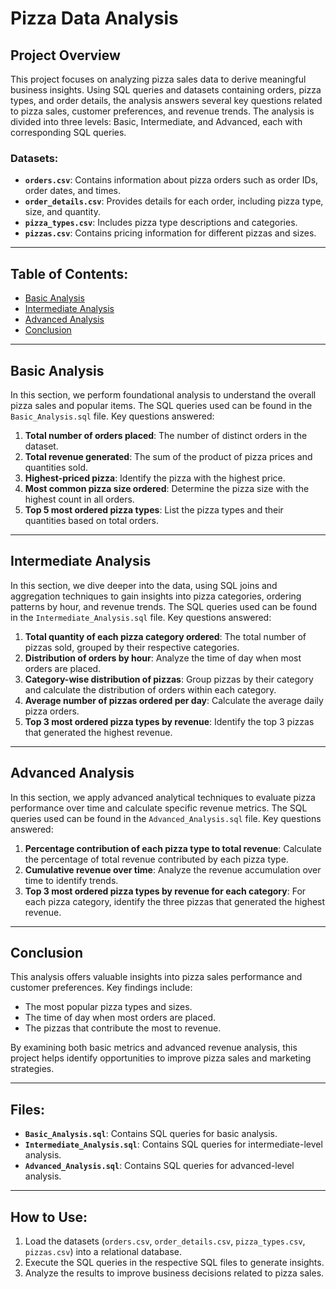 # Pizza Data Analysis
## Project Overview
This project focuses on analyzing pizza sales data to derive meaningful business insights. 
Using SQL queries and datasets containing orders, pizza types, and order details, the analysis answers several key questions related to pizza sales, customer preferences, and revenue trends.
The analysis is divided into three levels: Basic, Intermediate, and Advanced, each with corresponding SQL queries.

### Datasets:
- **`orders.csv`**: Contains information about pizza orders such as order IDs, order dates, and times.
- **`order_details.csv`**: Provides details for each order, including pizza type, size, and quantity.
- **`pizza_types.csv`**: Includes pizza type descriptions and categories.
- **`pizzas.csv`**: Contains pricing information for different pizzas and sizes.
---

## Table of Contents:
- [Basic Analysis](#basic-analysis)
- [Intermediate Analysis](#intermediate-analysis)
- [Advanced Analysis](#advanced-analysis)
- [Conclusion](#conclusion)
---

## Basic Analysis
In this section, we perform foundational analysis to understand the overall pizza sales and popular items. The SQL queries used can be found in the `Basic_Analysis.sql` file.
Key questions answered:
1. **Total number of orders placed**: The number of distinct orders in the dataset.
2. **Total revenue generated**: The sum of the product of pizza prices and quantities sold.
3. **Highest-priced pizza**: Identify the pizza with the highest price.
4. **Most common pizza size ordered**: Determine the pizza size with the highest count in all orders.
5. **Top 5 most ordered pizza types**: List the pizza types and their quantities based on total orders.
---

## Intermediate Analysis
In this section, we dive deeper into the data, using SQL joins and aggregation techniques to gain insights into pizza categories, ordering patterns by hour, and revenue trends. 
The SQL queries used can be found in the `Intermediate_Analysis.sql` file.
Key questions answered:
1. **Total quantity of each pizza category ordered**: The total number of pizzas sold, grouped by their respective categories.
2. **Distribution of orders by hour**: Analyze the time of day when most orders are placed.
3. **Category-wise distribution of pizzas**: Group pizzas by their category and calculate the distribution of orders within each category.
4. **Average number of pizzas ordered per day**: Calculate the average daily pizza orders.
5. **Top 3 most ordered pizza types by revenue**: Identify the top 3 pizzas that generated the highest revenue.
---

## Advanced Analysis
In this section, we apply advanced analytical techniques to evaluate pizza performance over time and calculate specific revenue metrics. 
The SQL queries used can be found in the `Advanced_Analysis.sql` file.
Key questions answered:
1. **Percentage contribution of each pizza type to total revenue**: Calculate the percentage of total revenue contributed by each pizza type.
2. **Cumulative revenue over time**: Analyze the revenue accumulation over time to identify trends.
3. **Top 3 most ordered pizza types by revenue for each category**: For each pizza category, identify the three pizzas that generated the highest revenue.
---

## Conclusion
This analysis offers valuable insights into pizza sales performance and customer preferences. Key findings include:
- The most popular pizza types and sizes.
- The time of day when most orders are placed.
- The pizzas that contribute the most to revenue.
  
By examining both basic metrics and advanced revenue analysis, this project helps identify opportunities to improve pizza sales and marketing strategies.

---

## Files:
- **`Basic_Analysis.sql`**: Contains SQL queries for basic analysis.
- **`Intermediate_Analysis.sql`**: Contains SQL queries for intermediate-level analysis.
- **`Advanced_Analysis.sql`**: Contains SQL queries for advanced-level analysis.

---

## How to Use:
1. Load the datasets (`orders.csv`, `order_details.csv`, `pizza_types.csv`, `pizzas.csv`) into a relational database.
2. Execute the SQL queries in the respective SQL files to generate insights.
3. Analyze the results to improve business decisions related to pizza sales.
